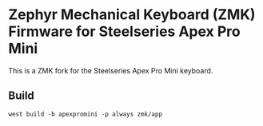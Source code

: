 # Zephyr Mechanical Keyboard (ZMK) Firmware for Steelseries Apex Pro Mini

This is a ZMK fork for the Steelseries Apex Pro Mini keyboard.

## Build

    west build -b apexpromini -p always zmk/app
